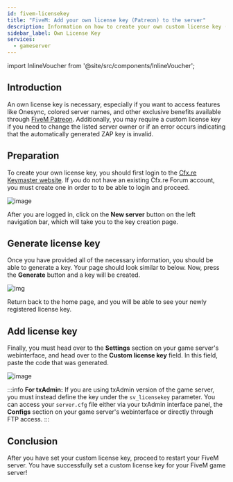 ```yaml
---
id: fivem-licensekey
title: "FiveM: Add your own license key (Patreon) to the server"
description: Information on how to create your own custom license key (from Patreon) and add it to your FiveM server from ZAP-Hosting - ZAP-Hosting.com documentation
sidebar_label: Own License Key
services:
  - gameserver
---
```


import InlineVoucher from '@site/src/components/InlineVoucher';

## Introduction

An own license key is necessary, especially if you want to access features like Onesync, colored server names, and other exclusive benefits available through [FiveM Patreon](https://www.patreon.com/fivem/posts). Additionally, you may require a custom license key if you need to change the listed server owner or if an error occurs indicating that the automatically generated ZAP key is invalid.

<InlineVoucher />

## Preparation

To create your own license key, you should first login to the [Cfx.re Keymaster website](https://keymaster.fivem.net). If you do not have an existing Cfx.re Forum account, you must create one in order to to be able to login and proceed. 

![image](https://github.com/zaphosting/docs/assets/42719082/4c5bd4d9-ea1a-49aa-b70c-b5d7f07682c2)

After you are logged in, click on the **New server** button on the left navigation bar, which will take you to the key creation page. 



## Generate license key

Once you have provided all of the necessary information, you should be able to generate a key. Your page should look similar to below. Now, press the **Generate** button and a key will be created.

![img](https://screensaver01.zap-hosting.com/index.php/s/oszSwCxqs43BWDa/preview)

Return back to the home page, and you will be able to see your newly registered license key.


## Add license key

Finally, you must head over to the **Settings** section on your game server's webinterface, and head over to the **Custom license key** field. In this field, paste the code that was generated.

![image](https://github.com/zaphosting/docs/assets/42719082/c0475d70-bed9-4eaa-8d4c-c7cf121703d5)

:::info
**For txAdmin:**
If you are using txAdmin version of the game server, you must instead define the key under the `sv_licensekey` parameter. You can access your `server.cfg` file either via your txAdmin interface panel, the **Configs** section on your game server's webinterface or directly through FTP access.
:::



## Conclusion

After you have set your custom license key, proceed to restart your FiveM server. You have successfully set a custom license key for your FiveM game server!
